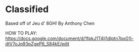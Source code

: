 # Classified
Based off of Jeu d' 8GH! By Anthony Chen

HOW TO PLAY:
https://docs.google.com/document/d/1fpkJ1T4Ij1dIptn7pxG1j-dtV7oJq93pZgeP6_S84kE/edit 
